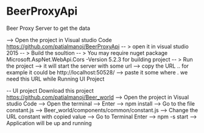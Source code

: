 # BeerProxyApi
Beer Proxy Server to get the data


--> Open the project in Visual studio Code
   https://github.com/patialmanoj/BeerProxyApi
     -- > open it in visual studio 2015
     -- > Build the soultion
     -- > You may require nuget package Microsoft.AspNet.WebApi.Cors -Version 5.2.3 for building project
     -- > Run the project --> it will start the server with some url
     --> copy the URL ..  for example it could be http://localhost:50528/
     --> paste it some where . we need this URL while Running UI Project 
 

-- UI project
   Download this project https://github.com/patialmanoj/Beer_world
   --> Open the project in Visual studio Code
   --> Open the terminal
   --> Enter -->  npm install 
   --> Go to the file constant.js --> Beer_world/components/common/constant.js
   --> Change the URL constant with copied value
   --> Go to Terminal 
        Enter -->  npm -s start
   -->  Application will be up and running 
